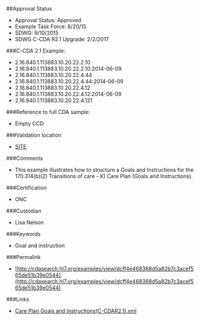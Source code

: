 ##Approval Status

* Approval Status: Approved
* Example Task Force: 8/20/15
* SDWG: 9/10/2015
* SDWG C-CDA R2.1 Upgrade: 2/2/2017

###C-CDA 2.1 Example:
* 2.16.840.1.113883.10.20.22.2.10
* 2.16.840.1.113883.10.20.22.2.10:2014-06-09
* 2.16.840.1.113883.10.20.22.4.44
* 2.16.840.1.113883.10.20.22.4.44:2014-06-09
* 2.16.840.1.113883.10.20.22.4.12
* 2.16.840.1.113883.10.20.22.4.12:2014-06-09
* 2.16.840.1.113883.10.20.22.4.121

###Reference to full CDA sample:
* Empty CCD

###Validation location

* [SITE](https://sitenv.org/sandbox-ccda/ccda-validator)

###Comments

* This example illustrates how to structure a Goals and Instructions for the 170.314(b)(2) Transitions of care - K) Care Plan (Goals and Instructions).

###Certification

* ONC

###Custodian

* Lisa Nelson

###Keywords

* Goal and instruction


###Permalink

* [http://cdasearch.hl7.org/examples/view/dcff4e468368d5a82b7c3acef565de51b39e0544](http://cdasearch.hl7.org/examples/view/dcff4e468368d5a82b7c3acef565de51b39e0544)

###Links

* [Care Plan Goals and Instructions(C-CDAR2.1).xml](https://github.com/HL7/C-CDA-Examples/tree/master/Plan%20of%20Treatment/Care%20Plan%20Goals%20and%20Instructions/Care%20Plan%20Goals%20and%20Instructions%28C-CDAR2.1%29.xml)
